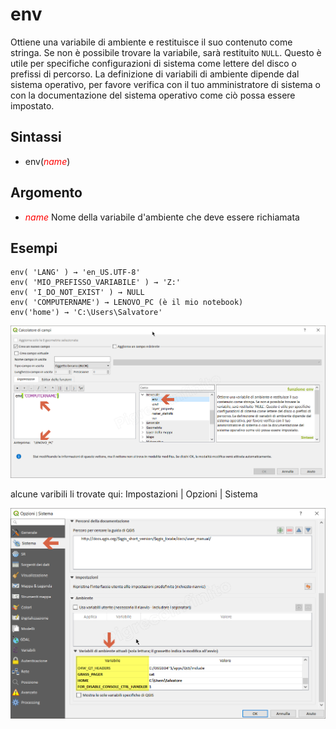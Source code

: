 # env

Ottiene una variabile di ambiente e restituisce il suo contenuto come stringa. Se non è possibile trovare la variabile, sarà restituito `NULL`. Questo è utile per specifiche configurazioni di sistema come lettere del disco o prefissi di percorso. La definizione di variabili di ambiente dipende dal sistema operativo, per favore verifica con il tuo amministratore di sistema o con la documentazione del sistema operativo come ciò possa essere impostato.

## Sintassi

* env(*<span style="color:red;">name</span>*)

## Argomento

* *<span style="color:red;">name</span>* Nome della variabile d'ambiente che deve essere richiamata

## Esempi
```
env( 'LANG' ) → 'en_US.UTF-8'
env( 'MIO_PREFISSO_VARIABILE' ) → 'Z:'
env( 'I_DO_NOT_EXIST' ) → NULL
env( 'COMPUTERNAME') → LENOVO_PC (è il mio notebook)
env('home') → 'C:\Users\Salvatore'
```

![](/img/generale/env1.png)

alcune varibili li trovate qui: Impostazioni | Opzioni | Sistema

![](/img/generale/env_variabili.png)
